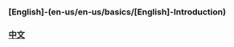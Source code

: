 ### [English]-(en-us/en-us/basics/[English]-Introduction) 
### [中文](zh-cn/basics/[Chinese-Simplified]-介绍)